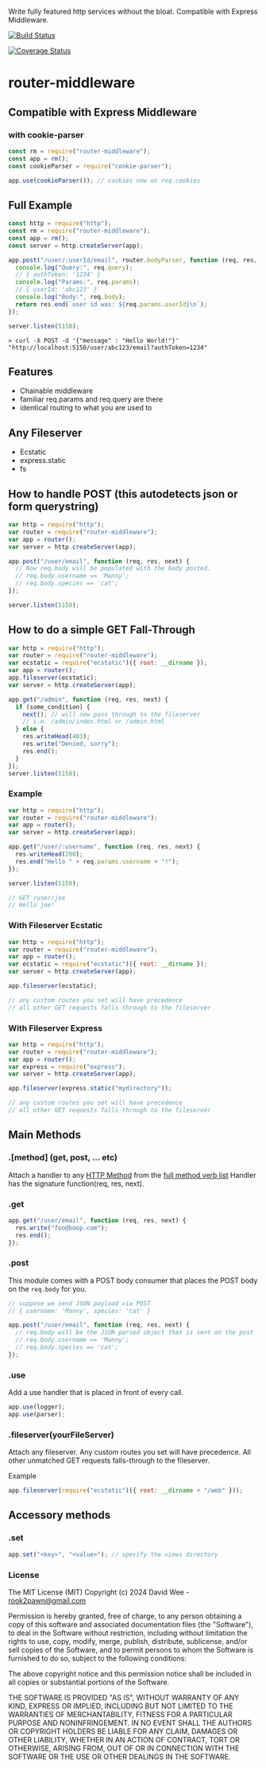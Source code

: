 Write fully featured http services without the bloat. Compatible with Express Middleware.

[![Build Status](https://travis-ci.org/rook2pawn/router-middleware.svg?branch=master)](https://travis-ci.org/rook2pawn/router-middleware)

[![Coverage Status](https://coveralls.io/repos/github/rook2pawn/router-middleware/badge.svg?branch=master)](https://coveralls.io/github/rook2pawn/router-middleware?branch=master)

# router-middleware

## Compatible with Express Middleware

### with cookie-parser

```javascript
const rm = require("router-middleware");
const app = rm();
const cookieParser = require("cookie-parser");

app.use(cookieParser()); // cookies now on req.cookies
```

## Full Example

```javascript
const http = require("http");
const rm = require("router-middleware");
const app = rm();
const server = http.createServer(app);

app.post("/user/:userId/email", router.bodyParser, function (req, res, next) {
  console.log("Query:", req.query);
  // { authToken: '1234' }
  console.log("Params:", req.params);
  // { userId: 'abc123' }
  console.log("Body:", req.body);
  return res.end(`user id was: ${req.params.userId}\n`);
});

server.listen(5150);
```

    > curl -X POST -d '{"message" : "Hello World!"}' "http://localhost:5150/user/abc123/email?authToken=1234"

## Features

- Chainable middleware
- familiar req.params and req.query are there
- identical routing to what you are used to

## Any Fileserver

- Ecstatic
- express.static
- fs

## How to handle POST (this autodetects json or form querystring)

```javascript
var http = require("http");
var router = require("router-middleware");
var app = router();
var server = http.createServer(app);

app.post("/user/email", function (req, res, next) {
  // Now req.body will be populated with the body posted.
  // req.body.username == 'Manny';
  // req.body.species == 'cat';
});

server.listen(5150);
```

## How to do a simple GET Fall-Through

```javascript
var http = require("http");
var router = require("router-middleware");
var ecstatic = require("ecstatic")({ root: __dirname });
var app = router();
app.fileserver(ecstatic);
var server = http.createServer(app);

app.get("/admin", function (req, res, next) {
  if (some_condition) {
    next(); // will now pass through to the fileserver
    // i.e. /admin/index.html or /admin.html
  } else {
    res.writeHead(403);
    res.write("Denied, sorry");
    res.end();
  }
});
server.listen(5150);
```

### Example

```javascript
var http = require("http");
var router = require("router-middleware");
var app = router();
var server = http.createServer(app);

app.get("/user/:username", function (req, res, next) {
  res.writeHead(200);
  res.end("Hello " + req.params.username + "!");
});

server.listen(5150);

// GET /user/joe
// Hello joe!
```

### With Fileserver Ecstatic

```javascript
var http = require("http");
var router = require("router-middleware");
var app = router();
var ecstatic = require("ecstatic")({ root: __dirname });
var server = http.createServer(app);

app.fileserver(ecstatic);

// any custom routes you set will have precedence
// all other GET requests falls-through to the fileserver
```

### With Fileserver Express

```javascript
var http = require("http");
var router = require("router-middleware");
var app = router();
var express = require("express");
var server = http.createServer(app);

app.fileserver(express.static("mydirectory"));

// any custom routes you set will have precedence
// all other GET requests falls-through to the fileserver
```

## Main Methods

### .\[method\] (get, post, ... etc)

Attach a handler to any [HTTP Method](https://en.wikipedia.org/wiki/Hypertext_Transfer_Protocol#Request_methods) from the [full method verb list](https://github.com/jshttp/methods/ "METHODS")
Handler has the signature function(req, res, next).

### .get

```javascript
app.get("/user/email", function (req, res, next) {
  res.write("foo@boop.com");
  res.end();
});
```

### .post

This module comes with a POST body consumer that places the POST body on the `req.body` for you.

```javascript
// suppose we send JSON payload via POST
// { username: 'Manny', species: 'cat' }

app.post("/user/email", function (req, res, next) {
  // req.body will be the JSON parsed object that is sent on the post
  // req.body.username == 'Manny';
  // req.body.species == 'cat';
});
```

### .use

Add a use handler that is placed in front of every call.

```javascript
app.use(logger);
app.use(parser);
```

### .fileserver(yourFileServer)

Attach any fileserver. Any custom routes you set will have precedence. All other unmatched GET requests falls-through to the fileserver.

Example

```javascript
app.fileserver(require("ecstatic")({ root: __dirname + "/web" }));
```

## Accessory methods

### .set

```javascript
app.set("<key>", "<value>"); // specify the views directory
```

### License

The MIT License (MIT)
Copyright (c) 2024 David Wee - rook2pawn@gmail.com

Permission is hereby granted, free of charge, to any person obtaining a copy of this software and associated documentation files (the "Software"), to deal in the Software without restriction, including without limitation the rights to use, copy, modify, merge, publish, distribute, sublicense, and/or sell copies of the Software, and to permit persons to whom the Software is furnished to do so, subject to the following conditions:

The above copyright notice and this permission notice shall be included in all copies or substantial portions of the Software.

THE SOFTWARE IS PROVIDED "AS IS", WITHOUT WARRANTY OF ANY KIND, EXPRESS OR IMPLIED, INCLUDING BUT NOT LIMITED TO THE WARRANTIES OF MERCHANTABILITY, FITNESS FOR A PARTICULAR PURPOSE AND NONINFRINGEMENT. IN NO EVENT SHALL THE AUTHORS OR COPYRIGHT HOLDERS BE LIABLE FOR ANY CLAIM, DAMAGES OR OTHER LIABILITY, WHETHER IN AN ACTION OF CONTRACT, TORT OR OTHERWISE, ARISING FROM, OUT OF OR IN CONNECTION WITH THE SOFTWARE OR THE USE OR OTHER DEALINGS IN THE SOFTWARE.
